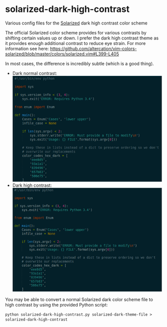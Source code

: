 # solarized-dark-high-contrast
Various config files for the [Solarized](https://ethanschoonover.com/solarized/) dark high contrast color scheme

The official Solarized color scheme provides for various contrasts by shifting certain values up or down. I prefer the dark high contrast theme as it provides enough additional contrast to reduce eye strain. For more information see here:
https://github.com/altercation/vim-colors-solarized/blob/master/colors/solarized.vim#L399-L405

In most cases, the difference is incredibly subtle (which is a good thing).
 - Dark normal contrast:  
 ![solarized-dark](solarized-dark.png)
 - Dark high contrast:  
 ![solarized-dark-high-contrast](solarized-dark-high-contrast.png)

You may be able to convert a normal Solarized dark color scheme file to high contrast by using the provided Python script:

```
python solarized-dark-high-contrast.py solarized-dark-theme-file > solarized-dark-high-contrast
```

